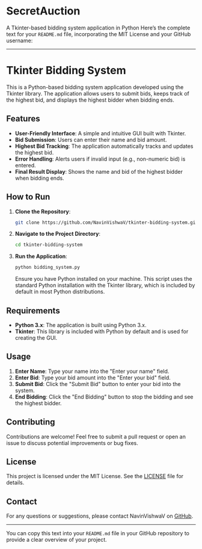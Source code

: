 # SecretAuction
A Tkinter-based bidding system application in Python
Here’s the complete text for your `README.md` file, incorporating the MIT License and your GitHub username:

---

# Tkinter Bidding System

This is a Python-based bidding system application developed using the Tkinter library. The application allows users to submit bids, keeps track of the highest bid, and displays the highest bidder when bidding ends.

## Features

- **User-Friendly Interface**: A simple and intuitive GUI built with Tkinter.
- **Bid Submission**: Users can enter their name and bid amount.
- **Highest Bid Tracking**: The application automatically tracks and updates the highest bid.
- **Error Handling**: Alerts users if invalid input (e.g., non-numeric bid) is entered.
- **Final Result Display**: Shows the name and bid of the highest bidder when bidding ends.

## How to Run

1. **Clone the Repository**:
   ```bash
   git clone https://github.com/NavinVishwaV/tkinter-bidding-system.git
   ```
2. **Navigate to the Project Directory**:
   ```bash
   cd tkinter-bidding-system
   ```
3. **Run the Application**:
   ```bash
   python bidding_system.py
   ```
   Ensure you have Python installed on your machine. This script uses the standard Python installation with the Tkinter library, which is included by default in most Python distributions.

## Requirements

- **Python 3.x**: The application is built using Python 3.x.
- **Tkinter**: This library is included with Python by default and is used for creating the GUI.

## Usage

1. **Enter Name**: Type your name into the "Enter your name" field.
2. **Enter Bid**: Type your bid amount into the "Enter your bid" field.
3. **Submit Bid**: Click the "Submit Bid" button to enter your bid into the system.
4. **End Bidding**: Click the "End Bidding" button to stop the bidding and see the highest bidder.

## Contributing

Contributions are welcome! Feel free to submit a pull request or open an issue to discuss potential improvements or bug fixes.

## License

This project is licensed under the MIT License. See the [LICENSE](./LICENSE) file for details.

## Contact

For any questions or suggestions, please contact NavinVishwaV on [GitHub](https://github.com/NavinVishwaV).

---

You can copy this text into your `README.md` file in your GitHub repository to provide a clear overview of your project.
